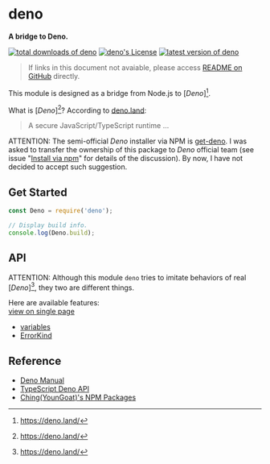 #	deno
__A bridge to Deno.__

[![total downloads of deno](https://img.shields.io/npm/dt/deno.svg)](https://www.npmjs.com/package/deno)
[![deno's License](https://img.shields.io/npm/l/deno.svg)](https://www.npmjs.com/package/deno)
[![latest version of deno](https://img.shields.io/npm/v/deno.svg)](https://www.npmjs.com/package/deno)

>	If links in this document not avaiable, please access [README on GitHub](./README.md) directly.

This module is designed as a bridge from Node.js to [*Deno*][^deno]. 

What is [*Deno*][^deno]? According to [deno.land](https://deno.land/manual.html):
>   A secure JavaScript/TypeScript runtime ...

ATTENTION: The semi-official *Deno* installer via NPM is [get-deno](https://www.npmjs.com/package/get-deno). I was asked to transfer the ownership of this package to *Deno* official team (see issue "[Install via npm](https://github.com/denoland/deno_install/issues/6)" for details of the discussion). By now, I have not decided to accept such suggestion.

##  Get Started

```javascript
const Deno = require('deno');

// Display build info.
console.log(Deno.build);
```

##  API

ATTENTION: Although this module `deno` tries to imitate behaviors of real [*Deno*][^deno], they two are different things.

Here are available features:  
[view on single page](docs/all.md)
*   [variables](docs/variables)
*	[ErrorKind](docs/ErrorKind.md)	

##	Reference

*	[Deno Manual](https://deno.land/manual.html)
*	[TypeScript Deno API](https://deno.land/typedoc/index.html)
*   [Ching(YounGoat)'s NPM Packages](https://github.com/YounGoat/articles/blob/master/2019/npm.md)

[^deno]: https://deno.land/